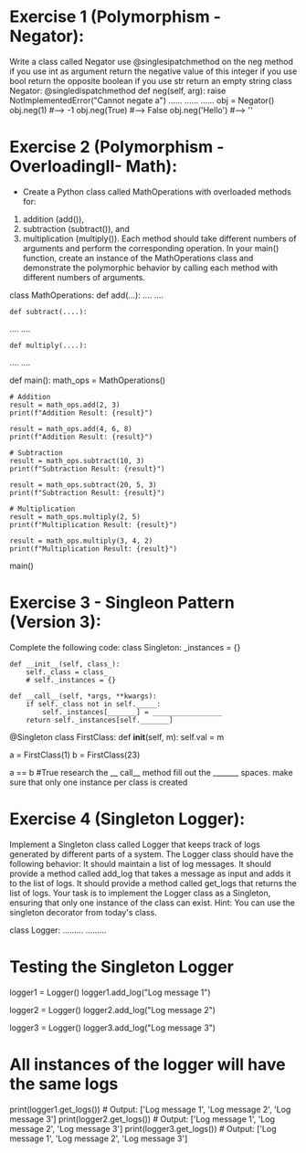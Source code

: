 # Exercise 1 (Polymorphism - Negator):
Write a class called Negator
  use @singlesipatchmethod on the neg method
if you use int  as argument return the negative value of this integer
if you use bool  return the opposite boolean
if you use str return an empty string
class Negator:
    @singledispatchmethod
    def neg(self, arg):
        raise NotImplementedError("Cannot negate a")
......
......
......
obj = Negator()
obj.neg(1) #--> -1
obj.neg(True) #--> False
obj.neg('Hello') #--> ''

# Exercise 2 (Polymorphism - OverloadingII- Math):
- Create a Python class called MathOperations with overloaded methods for:
1. addition (add()),
2. subtraction (subtract()), and
3. multiplication (multiply()).
Each method should take different numbers of arguments and perform the corresponding operation.
In your main() function, create an instance of the MathOperations class and demonstrate the polymorphic behavior by calling each method with different numbers of arguments.

class MathOperations:
    def add(...):
....
....

    def subtract(....):
....
....

    def multiply(....):
....
....

def main():
    math_ops = MathOperations()

    # Addition
    result = math_ops.add(2, 3)
    print(f"Addition Result: {result}")

    result = math_ops.add(4, 6, 8)
    print(f"Addition Result: {result}")

    # Subtraction
    result = math_ops.subtract(10, 3)
    print(f"Subtraction Result: {result}")

    result = math_ops.subtract(20, 5, 3)
    print(f"Subtraction Result: {result}")

    # Multiplication
    result = math_ops.multiply(2, 5)
    print(f"Multiplication Result: {result}")

    result = math_ops.multiply(3, 4, 2)
    print(f"Multiplication Result: {result}")


main()

# Exercise 3 - Singleon Pattern (Version 3):
Complete the following code:
class Singleton:
    _instances = {}

    def __init__(self, class_):
        self._class = class_
        # self._instances = {}

    def __call__(self, *args, **kwargs):
        if self._class not in self._____:
            self._instances[_______] = _________________
        return self._instances[self._______]

@Singleton
class FirstClass:
    def __init__(self, m):
        self.val = m

a = FirstClass(1)
b = FirstClass(23)

a == b #True
research the __ call__ method
fill out the _______ spaces.
make sure that only one instance per class is created

# Exercise 4 (Singleton Logger):

Implement a Singleton class called Logger that keeps track of logs generated by different parts of a system. The Logger class should have the following behavior:
It should maintain a list of log messages.
 It should provide a method called add_log that takes a message as input and adds it to the list of logs.
It should provide a method called get_logs that returns the list of logs.
Your task is to implement the Logger class as a Singleton, ensuring that only one instance of the class can exist.
Hint: You can use the singleton decorator from today's class.

class Logger:
.........
.........

# Testing the Singleton Logger
logger1 = Logger()
logger1.add_log("Log message 1")

logger2 = Logger()
logger2.add_log("Log message 2")

logger3 = Logger()
logger3.add_log("Log message 3")

# All instances of the logger will have the same logs
print(logger1.get_logs())  # Output: ['Log message 1', 'Log message 2', 'Log message 3']
print(logger2.get_logs())  # Output: ['Log message 1', 'Log message 2', 'Log message 3']
print(logger3.get_logs())  # Output: ['Log message 1', 'Log message 2', 'Log message 3']
